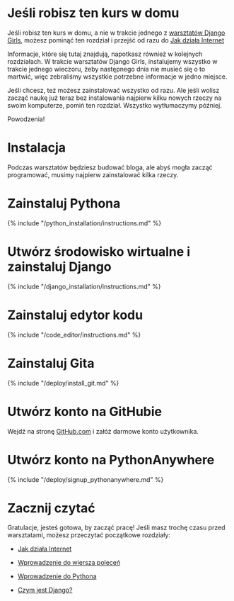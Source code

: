 # Jeśli robisz ten kurs w domu

Jeśli robisz ten kurs w domu, a nie w trakcie jednego z [warsztatów Django Girls](https://djangogirls.org/events/), możesz pominąć ten rozdział i przejść od razu do [Jak działa Internet](../how_the_internet_works/README.md)

Informacje, które się tutaj znajdują, napotkasz również w kolejnych rozdziałach. W trakcie warsztatów Django Girls, instalujemy wszystko w trakcie jednego wieczoru, żeby następnego dnia nie musieć się o to martwić, więc zebraliśmy wszystkie potrzebne informacje w jedno miejsce.

Jeśli chcesz, też możesz zainstalować wszystko od razu. Ale jeśli wolisz zacząć naukę już teraz bez instalowania najpierw kilku nowych rzeczy na swoim komputerze, pomiń ten rozdział. Wszystko wytłumaczymy później.

Powodzenia!

# Instalacja

Podczas warsztatów będziesz budować bloga, ale abyś mogła zacząć programować, musimy najpierw zainstalować kilka rzeczy.

# Zainstaluj Pythona

{% include "/python_installation/instructions.md" %}

# Utwórz środowisko wirtualne i zainstaluj Django

{% include "/django_installation/instructions.md" %}

# Zainstaluj edytor kodu

{% include "/code_editor/instructions.md" %}

# Zainstaluj Gita

{% include "/deploy/install_git.md" %}

# Utwórz konto na GitHubie

Wejdź na stronę [GitHub.com](https://www.github.com) i załóż darmowe konto użytkownika.

# Utwórz konto na PythonAnywhere

{% include "/deploy/signup_pythonanywhere.md" %}

# Zacznij czytać

Gratulacje, jesteś gotowa, by zacząć pracę! Jeśli masz trochę czasu przed warsztatami, możesz przeczytać początkowe rozdziały:

  * [Jak działa Internet](../how_the_internet_works/README.md)

  * [Wprowadzenie do wiersza poleceń](../intro_to_command_line/README.md)

  * [Wprowadzenie do Pythona](../intro_to_command_line/README.md)

  * [Czym jest Django?](../django/README.md)
